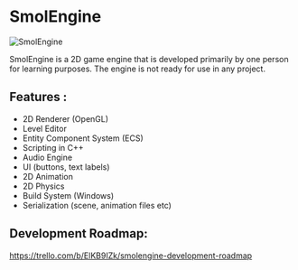 # SmolEngine

![SmolEngine](https://i.imgur.com/8i5hwhB.png)



SmolEngine is a 2D game engine that is developed primarily by one person for learning purposes. The engine is not ready for use in any project.

Features :
-
- 2D Renderer (OpenGL)
- Level Editor
- Entity Component System (ECS)
- Scripting in C++
- Audio Engine
- UI (buttons, text labels)
- 2D Animation
- 2D Physics
- Build System (Windows)
- Serialization (scene, animation files etc)


Development Roadmap: 
-
https://trello.com/b/ElKB9IZk/smolengine-development-roadmap
